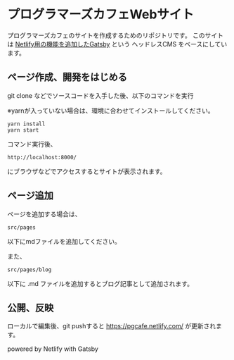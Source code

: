 # プログラマーズカフェWebサイト
プログラマーズカフェのサイトを作成するためのリポジトリです。
このサイトは [Netlify用の機能を追加したGatsby](https://github.com/gatsbyjs/gatsby/tree/master/packages/gatsby-plugin-netlify) という ヘッドレスCMS をベースにしています。

## ページ作成、開発をはじめる
git clone などでソースコードを入手した後、以下のコマンドを実行

※yarnが入っていない場合は、環境に合わせてインストールしてください。

```
yarn install
yarn start
```

コマンド実行後、

```
http://localhost:8000/
```

にブラウザなどでアクセスするとサイトが表示されます。

## ページ追加
ページを追加する場合は、

```
src/pages
```

以下にmdファイルを追加してください。

また、
```
src/pages/blog
```

以下に .md ファイルを追加するとブログ記事として追加されます。

## 公開、反映

ローカルで編集後、git pushすると https://pgcafe.netlify.com/ が更新されます。



powered by Netlify with Gatsby
